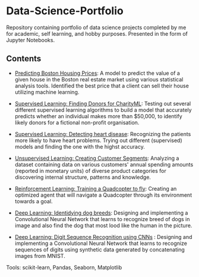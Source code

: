 # Data-Science-Portfolio

Repository containing portfolio of data science projects completed by me for academic, self learning, and hobby purposes. Presented in the form of Jupyter Notebooks.

## Contents



+ [Predicting Boston Housing Prices](https://github.com/hebaghonaemy/boston-housing): A model to predict the value of a given house in the Boston real estate market using various statistical analysis tools. Identified the best price that a client can sell their house utilizing machine learning.

+ [Supervised Learning: Finding Donors for CharityML](https://github.com/hebaghonaemy/Finding-donors): Testing out several different supervised learning algorithms to build a model that accurately predicts whether an individual makes more than $50,000, to identify likely donors for a fictional non-profit organisation.

+ [Supervised Learning: Detecting heart disease](https://github.com/hebaghonaemy/Heart_disease): Recognizing the patients more likely to have heart problems. Trying out different (supervised) models and finding the one with the highst accuracy.


+ [Unsupervised Learning: Creating Customer Segments](https://github.com/hebaghonaemy/customer_segments): Analyzing a dataset containing data on various customers' annual spending amounts (reported in monetary units) of diverse product categories for discovering internal structure, patterns and knowledge.

+ [Reinforcement Learning: Training a Quadcopter to fly](https://github.com/hebaghonaemy/Quadcopter-project): Creating an optimized agent that will navigate a Quadcopter through its environment towards a goal.

+ [Deep Learning: Identidying dog breeds](https://github.com/hebaghonaemy/Dog-breeds): Designing and implementing a Convolutional Neural Network that learns to recognize breed of dogs in image and also find the dog that most lood like the human in the picture.

+ [Deep Learning: Digit Sequence Recognition using CNNs]( ) : Designing and implementing a Convolutional Neural Network that learns to recognize sequences of digits using synthetic data generated by concatenating images from MNIST.



Tools: scikit-learn, Pandas, Seaborn, Matplotlib
